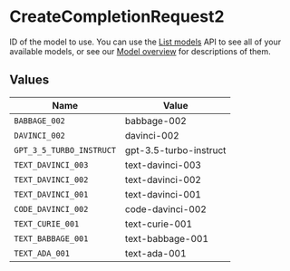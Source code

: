 # CreateCompletionRequest2

ID of the model to use. You can use the [List models](/docs/api-reference/models/list) API to see all of your available models, or see our [Model overview](/docs/models/overview) for descriptions of them.



## Values

| Name                     | Value                    |
| ------------------------ | ------------------------ |
| `BABBAGE_002`            | babbage-002              |
| `DAVINCI_002`            | davinci-002              |
| `GPT_3_5_TURBO_INSTRUCT` | gpt-3.5-turbo-instruct   |
| `TEXT_DAVINCI_003`       | text-davinci-003         |
| `TEXT_DAVINCI_002`       | text-davinci-002         |
| `TEXT_DAVINCI_001`       | text-davinci-001         |
| `CODE_DAVINCI_002`       | code-davinci-002         |
| `TEXT_CURIE_001`         | text-curie-001           |
| `TEXT_BABBAGE_001`       | text-babbage-001         |
| `TEXT_ADA_001`           | text-ada-001             |